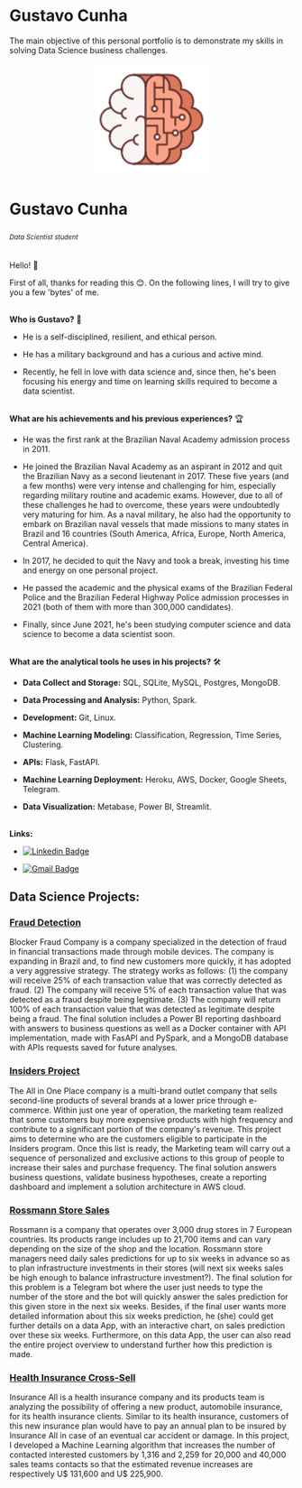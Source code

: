 # **Gustavo Cunha**

The main objective of this personal portfolio is to demonstrate my skills in solving Data Science business challenges.

<p align='center'>
  <img src="icon.svg" alt="drawing" width="200"/>  
</p>

# Gustavo Cunha
<sub>*Data Scientist student*</sub>
<br>
<br>
<br>
Hello! 🙂

First of all, thanks for reading this 😊. On the following lines, I will try to give you a few 'bytes' of me.

<br>
<strong>Who is Gustavo?</strong> 😬

* He is a self-disciplined, resilient, and ethical person. 

* He has a military background and has a curious and active mind.

* Recently, he fell in love with data science and, since then, he's been focusing his energy and time on learning skills required to become a data scientist.

<br>
<strong>What are his achievements and his previous experiences?</strong> 🏆

* He was the first rank at the Brazilian Naval Academy admission process in 2011.

* He joined the Brazilian Naval Academy as an aspirant in 2012 and quit the Brazilian Navy as a second lieutenant in 2017. These five years (and a few months) were very intense and challenging for him, especially regarding military routine and academic exams. However, due to all of these challenges he had to overcome, these years were undoubtedly very maturing for him. As a naval military, he also had the opportunity to embark on Brazilian naval vessels that made missions to many states in Brazil and 16 countries (South America, Africa, Europe, North America, Central America).

* In 2017, he decided to quit the Navy and took a break, investing his time and energy on one personal project. 

* He passed the academic and the physical exams of the Brazilian Federal Police and the Brazilian Federal Highway Police admission processes in 2021 (both of them with more than 300,000 candidates).

* Finally, since June 2021, he's been studying computer science and data science to become a data scientist soon.

<br>
<strong>What are the analytical tools he uses in his projects?</strong> 🛠

* **Data Collect and Storage:** SQL, SQLite, MySQL, Postgres, MongoDB.

* **Data Processing and Analysis:** Python, Spark.

* **Development:** Git, Linux.

* **Machine Learning Modeling:** Classification, Regression, Time Series, Clustering.

* **APIs:** Flask, FastAPI.

* **Machine Learning Deployment:** Heroku, AWS, Docker, Google Sheets, Telegram.

* **Data Visualization:** Metabase, Power BI, Streamlit.
<br>
<strong>Links:</strong>

* [![Linkedin Badge](https://img.shields.io/badge/-LinkedIn-blue?style=flat&logo=LinkedIn&logoColor=white)](https://www.linkedin.com/in/ds-gustavo-cunha/)

* [![Gmail Badge](https://img.shields.io/badge/-Gmail-c14438?style=flat-square&logo=Gmail&logoColor=white&link=mailto:gcunhaj@gmail.com)](mailto:gcunhaj@gmail.com)


## Data Science Projects:

### [Fraud Detection]( https://github.com/ds-gustavo-cunha/Fraud-Detection/tree/master/fraud_detection )
Blocker Fraud Company is a company specialized in the detection of fraud in financial transactions made through mobile devices. The company is expanding in Brazil and, to find new customers more quickly, it has adopted a very aggressive strategy. The strategy works as follows: (1) the company will receive 25% of each transaction value that was correctly detected as fraud. (2) The company will receive 5% of each transaction value that was detected as a fraud despite being legitimate. (3) The company will return 100% of each transaction value that was detected as legitimate despite being a fraud. The final solution includes a Power BI reporting dashboard with answers to business questions as well as a Docker container with API implementation, made with FasAPI and PySpark, and a MongoDB database with APIs requests saved for future analyses.

### [Insiders Project]( https://github.com/ds-gustavo-cunha/Insiders-Project/tree/master/Insiders_Clustering )
The All in One Place company is a multi-brand outlet company that sells second-line products of several brands at a lower price through e-commerce. Within just one year of operation, the marketing team realized that some customers buy more expensive products with high frequency and contribute to a significant portion of the company's revenue. This project aims to determine who are the customers eligible to participate in the Insiders program. Once this list is ready, the Marketing team will carry out a sequence of personalized and exclusive actions to this group of people to increase their sales and purchase frequency. The final solution answers business questions, validate business hypotheses, create a reporting dashboard and implement a solution architecture in AWS cloud.

### [Rossmann Store Sales]( https://github.com/ds-gustavo-cunha/Rossmann-Store-Sales/tree/master/rossmann_store_sales )
Rossmann is a company that operates over 3,000 drug stores in 7 European countries. Its products range includes up to 21,700 items and can vary depending on the size of the shop and the location. Rossmann store managers need daily sales predictions for up to six weeks in advance so as to plan infrastructure investments in their stores (will next six weeks sales be high enough to balance infrastructure investment?). The final solution for this problem is a Telegram bot where the user just needs to type the number of the store and the bot will quickly answer the sales prediction for this given store in the next six weeks. Besides, if the final user wants more detailed information about this six weeks prediction, he (she) could get further details on a data App, with an interactive chart, on sales prediction over these six weeks. Furthermore, on this data App, the user can also read the entire project overview to understand further how this prediction is made.

### [Health Insurance Cross-Sell]( https://github.com/ds-gustavo-cunha/Health-Insurance-Cross-Sell/tree/master/health_insurance_cross_sell )
Insurance All is a health insurance company and its products team is analyzing the possibility of offering a new product, automobile insurance, for its health insurance clients. Similar to its health insurance, customers of this new insurance plan would have to pay an annual plan to be insured by Insurance All in case of an eventual car accident or damage. In this project, I developed a Machine Learning algorithm that increases the number of contacted interested customers by 1,316 and 2,259 for 20,000 and 40,000 sales teams contacts so that the estimated revenue increases are respectively U$ 131,600 and U$ 225,900.

